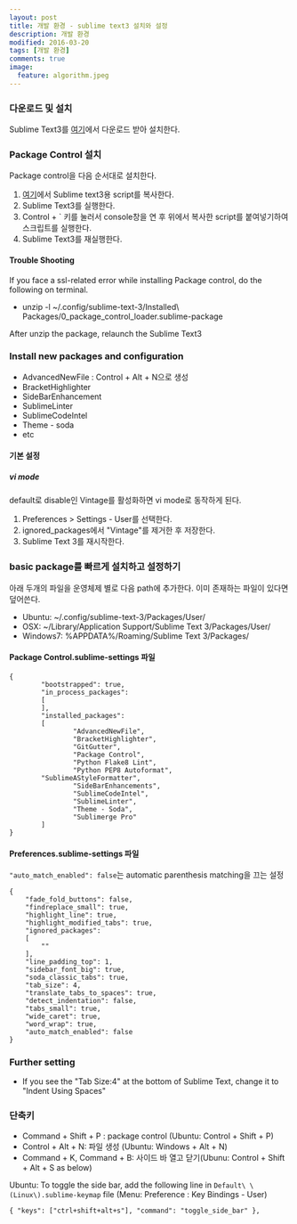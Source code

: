 ```yaml
---
layout: post
title: 개발 환경 - sublime text3 설치와 설정
description: 개발 환경
modified: 2016-03-20
tags: [개발 환경]
comments: true
image:
  feature: algorithm.jpeg
---
```

### 다운로드 및 설치 

Sublime Text3를 [여기](https://www.sublimetext.com/3)에서 다운로드 받아 설치한다.

### Package Control 설치 

Package control을 다음 순서대로 설치한다. 

1. [여기](https://packagecontrol.io/installation#st3)에서 Sublime text3용 script를 복사한다. 
2. Sublime Text3를 실행한다. 
3. Control + ` 키를 눌러서 console창을 연 후 위에서 복사한 script를 붙여넣기하여 스크립트를 실행한다.  
4. Sublime Text3를 재실행한다. 

#### Trouble Shooting

If you face a ssl-related error while installing Package control, do the following on terminal.

- unzip -l ~/.config/sublime-text-3/Installed\ Packages/0_package_control_loader.sublime-package

After unzip the package, relaunch the Sublime Text3

### Install new packages and configuration

- AdvancedNewFile : Control + Alt + N으로 생성
- BracketHighlighter
- SideBarEnhancement
- SublimeLinter
- SublimeCodeIntel
- Theme - soda
- etc

#### 기본 설정

##### vi mode

default로 disable인 Vintage를 활성화하면 vi mode로 동작하게 된다. 

1. Preferences > Settings - User를 선택한다. 
2. ignored_packages에서 "Vintage"를 제거한 후 저장한다. 
3. Sublime Text 3를 재시작한다. 

### basic package를 빠르게 설치하고 설정하기

아래 두개의 파일을 운영체제 별로 다음 path에 추가한다. 이미 존재하는 파일이 있다면 덮어쓴다.

- Ubuntu: ~/.config/sublime-text-3/Packages/User/
- OSX: ~/Library/Application Support/Sublime Text 3/Packages/User/
- Windows7: %APPDATA%/Roaming/Sublime Text 3/Packages/

#### Package Control.sublime-settings 파일

```
{
        "bootstrapped": true,
        "in_process_packages":
        [
        ],
        "installed_packages":
        [
                "AdvancedNewFile",
                "BracketHighlighter",
                "GitGutter",
                "Package Control",
                "Python Flake8 Lint",
                "Python PEP8 Autoformat",
		"SublimeAStyleFormatter",
                "SideBarEnhancements",
                "SublimeCodeIntel",
                "SublimeLinter",
                "Theme - Soda",
                "Sublimerge Pro"
        ]
}
```

#### Preferences.sublime-settings 파일

`"auto_match_enabled": false`는 automatic parenthesis matching을 끄는 설정

```
{
	"fade_fold_buttons": false,
	"findreplace_small": true,
	"highlight_line": true,
	"highlight_modified_tabs": true,
	"ignored_packages":
	[
		""
	],
	"line_padding_top": 1,
	"sidebar_font_big": true,
	"soda_classic_tabs": true,
	"tab_size": 4,
	"translate_tabs_to_spaces": true,
	"detect_indentation": false,
	"tabs_small": true,
	"wide_caret": true,
	"word_wrap": true,
	"auto_match_enabled": false
}
```

### Further setting

- If you see the "Tab Size:4" at the bottom of Sublime Text, change it to "Indent Using Spaces"


### 단축키 

- Command + Shift + P : package control (Ubuntu: Control + Shift + P)
- Control + Alt + N: 파일 생성 (Ubuntu: Windows + Alt + N)
- Command + K, Command + B: 사이드 바 열고 닫기(Ubunu: Control + Shift + Alt + S as below)

Ubuntu: To toggle the side bar, add the following line in `Default\ \(Linux\).sublime-keymap` file (Menu: Preference : Key Bindings - User)

```
{ "keys": ["ctrl+shift+alt+s"], "command": "toggle_side_bar" },
```
